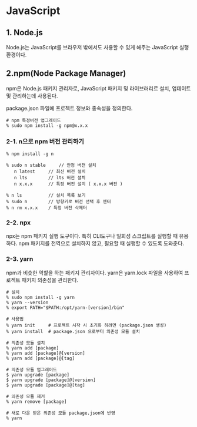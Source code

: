 # JavaScript

## 1. Node.js
Node.js는 JavaScript를 브라우저 밖에서도 사용할 수 있게 해주는 JavaScript 실행 환경이다.

## 2.npm(Node Package Manager)
npm은 Node.js 패키지 관리자로, JavaScript 패키지 및 라이브러리르 설치, 업데이트 및 관리하는데 사용된다.  

package.json 파일에 프로젝트 정보와 종속성을 정의한다.

    # npm 특정버전 업그레이드
    % sudo npm install -g npm@x.x.x

### 2-1. n으로 npm 버전 관리하기
    % npm install -g n

    % sudo n stable     // 안정 버전 설치
       n latest     // 최신 버전 설치
       n lts        // lts 버전 설치
       n x.x.x      // 특정 버전 설치 ( x.x.x 버전 )

    % n ls          // 설치 목록 보기
    % sudo n        // 방향키로 버전 선택 후 엔터
    % n rm x.x.x    / 특정 버전 삭제터

### 2-2. npx
npx는 npm 패키지 실행 도구이다. 특히 CLI도구나 일회성 스크립트를 실행할 때 유용하다. npm 패키지를 전역으로 설치하지 않고, 필요할 때 실행할 수 있도록 도와준다.

### 2-3. yarn
npm과 비슷한 역할을 하는 패키지 관리자이다. yarn은 yarn.lock 파일을 사용하여 프로젝트 패키지 의존성을 관리한다.

    # 설치
    % sudo npm install -g yarn
    % yarn --version
    % export PATH="$PATH:/opt/yarn-[version]/bin"

    # 사용법
    % yarn init     # 프로젝트 시작 시 초기화 하려면 (package.json 생성)
    % yarn install  # package.json 으로부터 의존성 모듈 설치

    # 의존성 모듈 설치
    % yarn add [package]
    % yarn add [package]@[version]
    % yarn add [package]@[tag]

    # 의존성 모듈 업그레이드
    $ yarn upgrade [package]
    $ yarn upgrade [package]@[version]
    $ yarn upgrade [package]@[tag]

    # 의존성 모듈 제거
    % yarn remove [package]

    # 새로 다운 받은 의존성 모듈 package.json에 반영
    % yarn